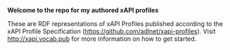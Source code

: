 **Welcome to the repo for my authored xAPI profiles**

These are RDF representations of xAPI Profiles published according to the xAPI Profile Specification (https://github.com/adlnet/xapi-profiles).
Visit http://xapi.vocab.pub for more information on how to get started.
